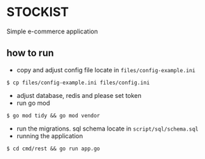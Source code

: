 # STOCKIST

Simple e-commerce application

## how to run
- copy and adjust config file locate in `files/config-example.ini`
```
$ cp files/config-example.ini files/config.ini
```
- adjust database, redis and please set token
- run go mod
```
$ go mod tidy && go mod vendor
```
- run the migrations. sql schema locate in `script/sql/schema.sql`
- running the application

```
$ cd cmd/rest && go run app.go
```

